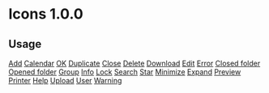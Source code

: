 <link href="http://github.com/zs/uxf/icons/1.0.0/css/icons.css" type="text/css" rel="stylesheet"></link>

Icons 1.0.0
===========

Usage
-----
<a href="javascript:void(0);" class="icon-add" title="add">Add</a>
<a href="javascript:void(0);" class="icon-calendar" title="calendar">Calendar</a>
<a href="javascript:void(0);" class="icon-ok" title="OK">OK</a>
<a href="javascript:void(0);" class="icon-duplicate" title="duplicate">Duplicate</a>
<a href="javascript:void(0);" class="icon-close" title="close">Close</a>
<a href="javascript:void(0);" class="icon-delete" title="delete">Delete</a>
<a href="javascript:void(0);" class="icon-download" title="download">Download</a>
<a href="javascript:void(0);" class="icon-edit" title="edit">Edit</a>
<a href="javascript:void(0);" class="icon-error" title="error">Error</a>
<a href="javascript:void(0);" class="icon-folder-close" title="closed folder">Closed folder</a>
<a href="javascript:void(0);" class="icon-folder-open" title="opened folder">Opened folder</a>
<a href="javascript:void(0);" class="icon-group" title="group">Group</a>
<a href="javascript:void(0);" class="icon-info" title="info">Info</a>
<a href="javascript:void(0);" class="icon-lock" title="lock">Lock</a>
<a href="javascript:void(0);" class="icon-search" title="search">Search</a>
<a href="javascript:void(0);" class="icon-star" title="star">Star</a>
<a href="javascript:void(0);" class="icon-minimize" title="minimize">Minimize</a>
<a href="javascript:void(0);" class="icon-expand" title="expand">Expand</a>
<a href="javascript:void(0);" class="icon-preview" title="preview">Preview</a>
<a href="javascript:void(0);" class="icon-printer" title="printer">Printer</a>
<a href="javascript:void(0);" class="icon-help" title="help">Help</a>
<a href="javascript:void(0);" class="icon-upload" title="upload">Upload</a>
<a href="javascript:void(0);" class="icon-user" title="user">User</a>
<a href="javascript:void(0);" class="icon-warning" title="warning">Warning</a>